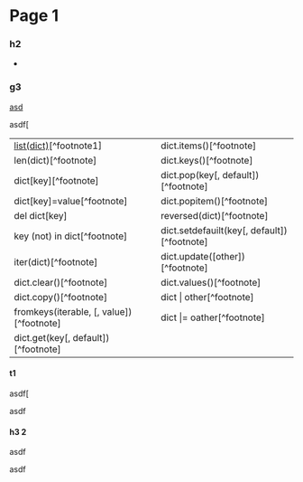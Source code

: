 # Page 1

### h2

*

### g3



[asd](page-1.md#h3)

asdf\[

|                                            |                                               |
| ------------------------------------------ | --------------------------------------------- |
| [list(dict)](page-1.md#h3)\[^footnote1]    | dict.items()\[^footnote]                      |
| len(dict)\[^footnote]                      | dict.keys()\[^footnote]                       |
| dict\[key]\[^footnote]                     | dict.pop(key\[, default])\[^footnote]         |
| dict\[key]=value\[^footnote]               | dict.popitem()\[^footnote]                    |
| del dict\[key]                             | reversed(dict)\[^footnote]                    |
| key (not) in dict\[^footnote]              | dict.setdefauilt(key\[, default])\[^footnote] |
| iter(dict)\[^footnote]                     | dict.update(\[other])\[^footnote]             |
| dict.clear()\[^footnote]                   | dict.values()\[^footnote]                     |
| dict.copy()\[^footnote]                    | dict \| other\[^footnote]                     |
| fromkeys(iterable, \[, value])\[^footnote] | dict \|= oather\[^footnote]                   |
| dict.get(key\[, default])\[^footnote]      |                                               |















































































#### t1 <a href="#h3" id="h3"></a>



asdf\[

















































































asdf

#### h3 2

asdf

asdf

